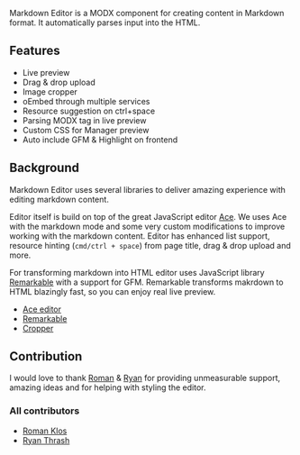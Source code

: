 Markdown Editor is a MODX component for creating content in Markdown format. It automatically parses input into the HTML.

## Features
- Live preview
- Drag & drop upload
- Image cropper
- oEmbed through multiple services
- Resource suggestion on ctrl+space
- Parsing MODX tag in live preview
- Custom CSS for Manager preview
- Auto include GFM & Highlight on frontend

## Background
Markdown Editor uses several libraries to deliver amazing experience with editing markdown content.

Editor itself is build on top of the great JavaScript editor [Ace](http://ace.c9.io/). We uses Ace with the markdown mode and some very custom modifications to improve working with the markdown content.
Editor has enhanced list support, resource hinting (`cmd/ctrl + space`) from page title, drag & drop upload and more.

For transforming markdown into HTML editor uses JavaScript library [Remarkable](https://github.com/jonschlinkert/remarkable) with a support for GFM.
Remarkable transforms makrdown to HTML blazingly fast, so you can enjoy real live preview.

- [Ace editor](http://ace.c9.io/)
- [Remarkable](https://github.com/jonschlinkert/remarkable)
- [Cropper](https://github.com/fengyuanchen/cropper)


## Contribution
I would love to thank [Roman](https://twitter.com/@renekopcem) & [Ryan](https://twitter.com/@rthrash) for providing unmeasurable support, amazing ideas and for helping with styling the editor.

### All contributors
- [Roman Klos](https://twitter.com/@renekopcem)
- [Ryan Thrash](https://twitter.com/@rthrash)